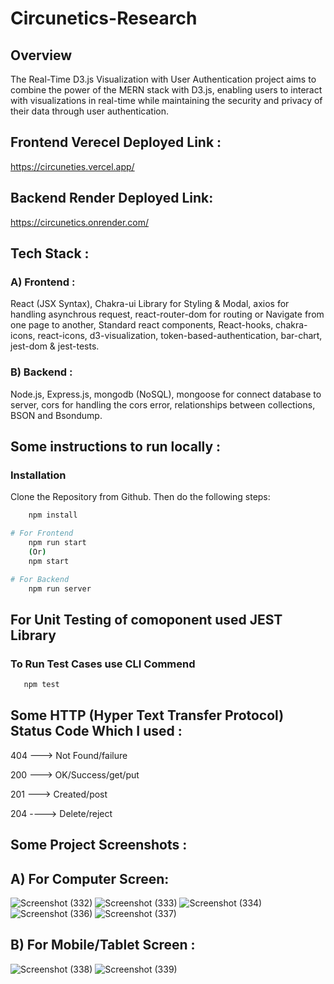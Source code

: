 # Circunetics-Research
## Overview
The Real-Time D3.js Visualization with User Authentication project aims to combine the power of the MERN stack with D3.js, enabling users to interact with visualizations in real-time while maintaining the security and privacy of their data through user authentication.

## Frontend Verecel Deployed Link :
https://circuneties.vercel.app/


## Backend Render Deployed Link:
https://circunetics.onrender.com/


## Tech Stack :

### A) Frontend :

React (JSX Syntax), Chakra-ui Library for Styling & Modal, axios for handling asynchrous request, react-router-dom for routing or Navigate from one page to another, Standard react components, React-hooks, chakra-icons, react-icons, d3-visualization, token-based-authentication, bar-chart, jest-dom & jest-tests.

### B) Backend :

Node.js, Express.js, mongodb (NoSQL), mongoose for connect database to server, cors for handling the cors error, relationships between collections, BSON and Bsondump.

## Some instructions to run locally :

### Installation

Clone the Repository from Github. Then do the following steps:

```bash
    npm install

# For Frontend
    npm run start
    (Or)
    npm start

# For Backend
    npm run server
```

## For Unit Testing of comoponent used JEST Library
### To Run Test Cases use CLI Commend

```bash
   npm test
```

## Some HTTP (Hyper Text Transfer Protocol) Status Code Which I used :

404 ---> Not Found/failure

200 ---> OK/Success/get/put

201 ---> Created/post

204 ----> Delete/reject

## Some Project Screenshots :

## A) For Computer Screen:
![Screenshot (332)](https://github.com/Pushpendra-1697/Circunetics-Research/assets/104748364/ef53d54c-cb3c-48bb-8ac8-5099cdcc7f64)
![Screenshot (333)](https://github.com/Pushpendra-1697/Circunetics-Research/assets/104748364/6d38dfd5-0c60-4ff6-b2f2-9f0fc7ac8cc5)
![Screenshot (334)](https://github.com/Pushpendra-1697/Circunetics-Research/assets/104748364/efbb061a-3030-45fb-905c-a30bb206d666)
![Screenshot (336)](https://github.com/Pushpendra-1697/Circunetics-Research/assets/104748364/af4ddf4b-68e1-40d3-9542-dcbad4da560d)
![Screenshot (337)](https://github.com/Pushpendra-1697/Circunetics-Research/assets/104748364/b1dea55a-e0a0-4069-a791-f4d540d4eaa2)

## B) For Mobile/Tablet Screen :
![Screenshot (338)](https://github.com/Pushpendra-1697/Circunetics-Research/assets/104748364/0cfb7a27-60fb-4e7b-acc3-3cfaeb588d01)
![Screenshot (339)](https://github.com/Pushpendra-1697/Circunetics-Research/assets/104748364/5c81c2eb-857c-4a87-b8b1-4aa20de88026)

